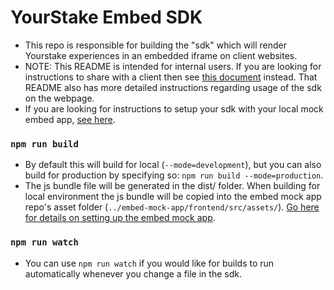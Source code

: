 
# YourStake Embed SDK

* This repo is responsible for building the "sdk" which will render Yourstake experiences in an embedded iframe on client websites.
* NOTE: This README is intended for internal users. If you are looking for instructions to share with a client then see [this document](https://github.com/YourStake/embed-sdk/blob/main/README-external.md) instead. That README also has more detailed instructions regarding usage of the sdk on the webpage.
* If you are looking for instructions to setup your sdk with your local mock embed app, [see here](https://github.com/YourStake/embed-mock-app).

### `npm run build`
* By default this will build for local (`--mode=development`), but you can also build for production by specifying so: `npm run build --mode=production`.
* The js bundle file will be generated in the dist/ folder. When building for local environment the js bundle will be copied into the embed mock app repo's asset folder (`../embed-mock-app/frontend/src/assets/`). [Go here for details on setting up the embed mock app](https://github.com/YourStake/embed-mock-app).

### `npm run watch`
* You can use `npm run watch` if you would like for builds to run automatically whenever you change a file in the sdk.
